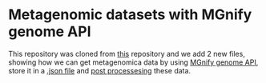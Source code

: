 # Metagenomic datasets with MGnify genome API
 
This repository was cloned from [this](https://github.com/EBI-Metagenomics/examples) repository and we add 2 new files, showing how we can get metagenomica data by using [MGnify genome API](https://github.com/EBI-Metagenomics), store it in a [.json file](https://github.com/simoneperazzoli/metagenomic/perazzoli_edition/PERAZZOLI_organism_depth_analysis_getAPIdata.ipynb) and [post processesing](https://github.com/simoneperazzoli/metagenomic/perazzoli_edition/PERAZZOLI_organism_depth_analysis-data.ipynb) these data.
